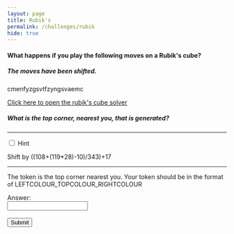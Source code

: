 ```yaml
---
layout: page
title: Rubik's
permalink: /challenges/rubik
hide: true
---
```


#### What happens if you play the following moves on a Rubik's cube?
##### The moves have been shifted.

cmenfyzgsvtfzyngsvaemc

[Click here to open the rubik's cube solver](https://ruwix.com/online-puzzle-simulators/ "I Might Help You")
 
##### What is the top corner, nearest you, that is generated?

<!-- Answer - YELLOW_GREEN_RED -->
<!-- bldmexyfruseyxmfruzdlb -->

---

<div class="wrap-collapsible">
  <input id="collapsible" class="toggle" type="checkbox">
  <label for="collapsible" class="lbl-toggle">Hint</label>
  <div class="collapsible-content">
    <div class="content-inner">
      <p>
        Shift by ((108+(119*28)-10)/343)+17
      </p>
    </div>
  </div>
</div>

---

The token is the top corner nearest you. Your token should be in the format of LEFTCOLOUR_TOPCOLOUR_RIGHTCOLOUR

<form>
    <label for="answer">Answer:</label><br>
    <input type="text" id="submission" name="submission"><br><br>
    <input type="submit" value="Submit" onclick="javascript:checkAnswer('rubik', document.getElementById('submission').value)">
</form>
